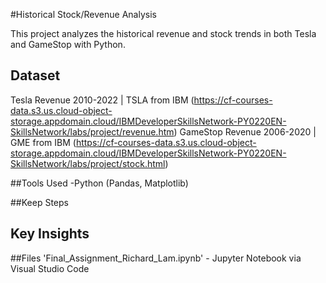 #Historical Stock/Revenue Analysis 

This project analyzes the historical revenue and stock trends in both Tesla and GameStop with Python.

## Dataset
Tesla Revenue 2010-2022 | TSLA from IBM (https://cf-courses-data.s3.us.cloud-object-storage.appdomain.cloud/IBMDeveloperSkillsNetwork-PY0220EN-SkillsNetwork/labs/project/revenue.htm)
GameStop Revenue 2006-2020 | GME from IBM (https://cf-courses-data.s3.us.cloud-object-storage.appdomain.cloud/IBMDeveloperSkillsNetwork-PY0220EN-SkillsNetwork/labs/project/stock.html)

##Tools Used
-Python (Pandas, Matplotlib)

##Keep Steps

## Key Insights

##Files
'Final_Assignment_Richard_Lam.ipynb' - Jupyter Notebook via Visual Studio Code

